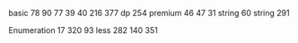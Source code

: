 basic
78
90
77
39
40
216
377 dp
254 premium
46
47
31 string
60 string
291

Enumeration
17
320
93 less
282
140
351
